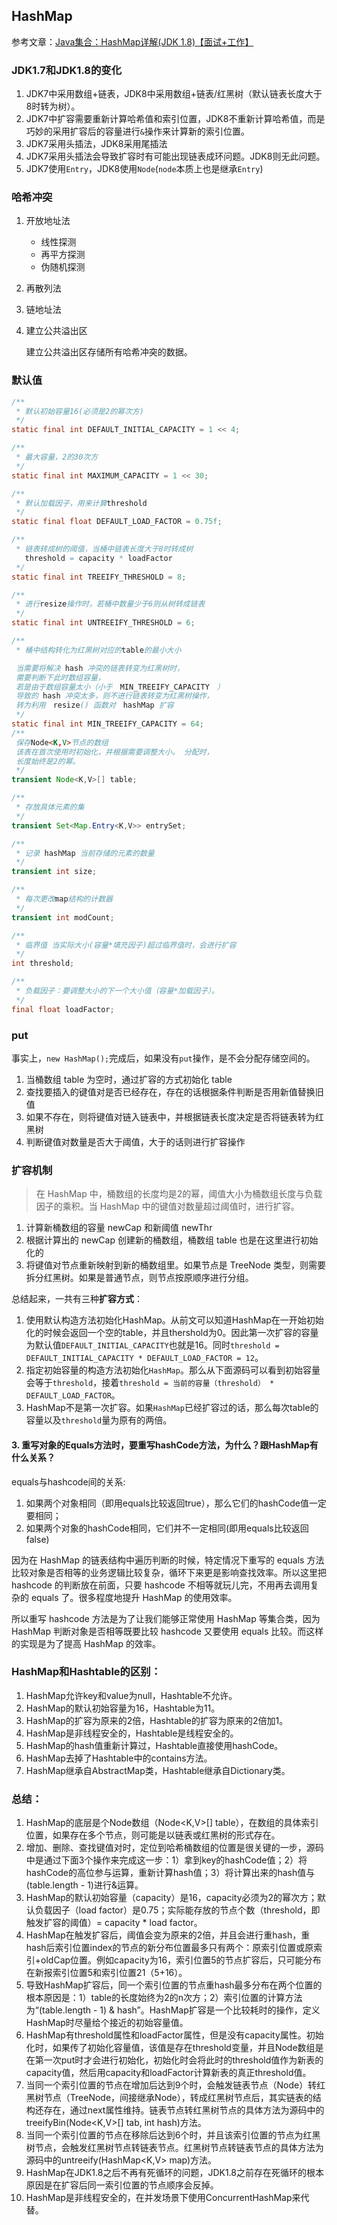 ## HashMap

参考文章：[Java集合：HashMap详解(JDK 1.8)【面试+工作】](https://www.sohu.com/a/254899015_100012573)

### JDK1.7和JDK1.8的变化

1. JDK7中采用数组+链表，JDK8中采用数组+链表/红黑树（默认链表长度大于8时转为树）。
2. JDK7中扩容需要重新计算哈希值和索引位置，JDK8不重新计算哈希值，而是巧妙的采用扩容后的容量进行`&`操作来计算新的索引位置。
3. JDK7采用头插法，JDK8采用尾插法
4. JDK7采用头插法会导致扩容时有可能出现链表成环问题。JDK8则无此问题。
5. JDK7使用`Entry`，JDK8使用`Node`(`node`本质上也是继承`Entry`)

### 哈希冲突

1. 开放地址法

   + 线性探测
   + 再平方探测
   + 伪随机探测

2. 再散列法

3. 链地址法

4. 建立公共溢出区

   建立公共溢出区存储所有哈希冲突的数据。

### 默认值

```java
/**
 * 默认初始容量16(必须是2的幂次方)
 */
static final int DEFAULT_INITIAL_CAPACITY = 1 << 4;

/**
 * 最大容量，2的30次方
 */
static final int MAXIMUM_CAPACITY = 1 << 30;

/**
 * 默认加载因子，用来计算threshold
 */
static final float DEFAULT_LOAD_FACTOR = 0.75f;

/**
 * 链表转成树的阈值，当桶中链表长度大于8时转成树 
   threshold = capacity * loadFactor
 */
static final int TREEIFY_THRESHOLD = 8;

/**
 * 进行resize操作时，若桶中数量少于6则从树转成链表
 */
static final int UNTREEIFY_THRESHOLD = 6;

/**
 * 桶中结构转化为红黑树对应的table的最小大小

 当需要将解决 hash 冲突的链表转变为红黑树时，
 需要判断下此时数组容量，
 若是由于数组容量太小（小于　MIN_TREEIFY_CAPACITY　）
 导致的 hash 冲突太多，则不进行链表转变为红黑树操作，
 转为利用　resize() 函数对　hashMap 扩容
 */
static final int MIN_TREEIFY_CAPACITY = 64;
/**
 保存Node<K,V>节点的数组
 该表在首次使用时初始化，并根据需要调整大小。 分配时，
 长度始终是2的幂。
 */
transient Node<K,V>[] table;

/**
 * 存放具体元素的集
 */
transient Set<Map.Entry<K,V>> entrySet;

/**
 * 记录 hashMap 当前存储的元素的数量
 */
transient int size;

/**
 * 每次更改map结构的计数器
 */
transient int modCount;

/**
 * 临界值 当实际大小(容量*填充因子)超过临界值时，会进行扩容
 */
int threshold;

/**
 * 负载因子：要调整大小的下一个大小值（容量*加载因子）。
 */
final float loadFactor;
```

### put

事实上，`new HashMap();`完成后，如果没有`put`操作，是不会分配存储空间的。

1. 当桶数组 table 为空时，通过扩容的方式初始化 table
2. 查找要插入的键值对是否已经存在，存在的话根据条件判断是否用新值替换旧值
3. 如果不存在，则将键值对链入链表中，并根据链表长度决定是否将链表转为红黑树
4. 判断键值对数量是否大于阈值，大于的话则进行扩容操作

### 扩容机制

> 在 HashMap 中，桶数组的长度均是2的幂，阈值大小为桶数组长度与负载因子的乘积。当 HashMap 中的键值对数量超过阈值时，进行扩容。

1. 计算新桶数组的容量 newCap 和新阈值 newThr
2. 根据计算出的 newCap 创建新的桶数组，桶数组 table 也是在这里进行初始化的
3. 将键值对节点重新映射到新的桶数组里。如果节点是 TreeNode 类型，则需要拆分红黑树。如果是普通节点，则节点按原顺序进行分组。

总结起来，一共有三种**扩容方式**：

1. 使用默认构造方法初始化HashMap。从前文可以知道HashMap在一开始初始化的时候会返回一个空的table，并且thershold为0。因此第一次扩容的容量为默认值`DEFAULT_INITIAL_CAPACITY`也就是16。同时`threshold = DEFAULT_INITIAL_CAPACITY * DEFAULT_LOAD_FACTOR = 12`。
2. 指定初始容量的构造方法初始化`HashMap`。那么从下面源码可以看到初始容量会等于`threshold`，接着`threshold = 当前的容量（threshold） * DEFAULT_LOAD_FACTOR`。
3. HashMap不是第一次扩容。如果`HashMap`已经扩容过的话，那么每次table的容量以及`threshold`量为原有的两倍。



#### 3. 重写对象的Equals方法时，要重写hashCode方法，为什么？跟HashMap有什么关系？

equals与hashcode间的关系:

1. 如果两个对象相同（即用equals比较返回true），那么它们的hashCode值一定要相同；
2. 如果两个对象的hashCode相同，它们并不一定相同(即用equals比较返回false)

因为在 HashMap 的链表结构中遍历判断的时候，特定情况下重写的 equals 方法比较对象是否相等的业务逻辑比较复杂，循环下来更是影响查找效率。所以这里把 hashcode 的判断放在前面，只要 hashcode 不相等就玩儿完，不用再去调用复杂的 equals 了。很多程度地提升 HashMap 的使用效率。

所以重写 hashcode 方法是为了让我们能够正常使用 HashMap 等集合类，因为 HashMap 判断对象是否相等既要比较 hashcode 又要使用 equals 比较。而这样的实现是为了提高 HashMap 的效率。

### **HashMap和Hashtable的区别：**

1. HashMap允许key和value为null，Hashtable不允许。
2. HashMap的默认初始容量为16，Hashtable为11。
3. HashMap的扩容为原来的2倍，Hashtable的扩容为原来的2倍加1。
4. HashMap是非线程安全的，Hashtable是线程安全的。
5. HashMap的hash值重新计算过，Hashtable直接使用hashCode。
6. HashMap去掉了Hashtable中的contains方法。
7. HashMap继承自AbstractMap类，Hashtable继承自Dictionary类。

### 总结：

1. HashMap的底层是个Node数组（Node<K,V>[] table），在数组的具体索引位置，如果存在多个节点，则可能是以链表或红黑树的形式存在。
2. 增加、删除、查找键值对时，定位到哈希桶数组的位置是很关键的一步，源码中是通过下面3个操作来完成这一步：1）拿到key的hashCode值；2）将hashCode的高位参与运算，重新计算hash值；3）将计算出来的hash值与(table.length - 1)进行&运算。
3. HashMap的默认初始容量（capacity）是16，capacity必须为2的幂次方；默认负载因子（load factor）是0.75；实际能存放的节点个数（threshold，即触发扩容的阈值）= capacity * load factor。
4. HashMap在触发扩容后，阈值会变为原来的2倍，并且会进行重hash，重hash后索引位置index的节点的新分布位置最多只有两个：原索引位置或原索引+oldCap位置。例如capacity为16，索引位置5的节点扩容后，只可能分布在新报索引位置5和索引位置21（5+16）。
5. 导致HashMap扩容后，同一个索引位置的节点重hash最多分布在两个位置的根本原因是：1）table的长度始终为2的n次方；2）索引位置的计算方法为“(table.length - 1) & hash”。HashMap扩容是一个比较耗时的操作，定义HashMap时尽量给个接近的初始容量值。
6. HashMap有threshold属性和loadFactor属性，但是没有capacity属性。初始化时，如果传了初始化容量值，该值是存在threshold变量，并且Node数组是在第一次put时才会进行初始化，初始化时会将此时的threshold值作为新表的capacity值，然后用capacity和loadFactor计算新表的真正threshold值。
7. 当同一个索引位置的节点在增加后达到9个时，会触发链表节点（Node）转红黑树节点（TreeNode，间接继承Node），转成红黑树节点后，其实链表的结构还存在，通过next属性维持。链表节点转红黑树节点的具体方法为源码中的treeifyBin(Node<K,V>[] tab, int hash)方法。
8. 当同一个索引位置的节点在移除后达到6个时，并且该索引位置的节点为红黑树节点，会触发红黑树节点转链表节点。红黑树节点转链表节点的具体方法为源码中的untreeify(HashMap<K,V> map)方法。
9. HashMap在JDK1.8之后不再有死循环的问题，JDK1.8之前存在死循环的根本原因是在扩容后同一索引位置的节点顺序会反掉。
10. HashMap是非线程安全的，在并发场景下使用ConcurrentHashMap来代替。